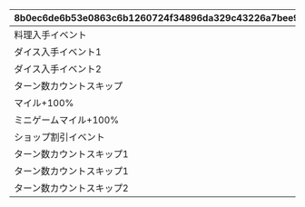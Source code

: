 |8b0ec6de6b53e0863c6b1260724f34896da329c43226a7bee9159d1aaac6a492|50696fae5481d4c372ec9e1da52bc344a3bbcd58b58a2c466bc3cf7e0ca209cd|3d7dc7d55a4c7509050d9b23e275973558fc463bb27d6eaf23ecfe8633109343|994933a8f6cef03505f22c720114a6da8de55442542aba6b3e3fe2633748cba2|efce1d767a0d629d1ba2a42034a221c4ccdadb391f0c4f92baa0786fdbf5388e|83d575c01e6fb8c0ddfe462624c93cde6579fa4732109f8c3d39c9fb19990768|e9c62f2d5a5a0d6e625d708816a62138c532b08dd27b7bd148d20c29adf1713b|
| --- | --- | --- | --- | --- | --- | --- |
|料理入手イベント|0|3|1|0|1|0|
|ダイス入手イベント1|0|1|2|0|2|0|
|ダイス入手イベント2|0|2|2|0|3|0|
|ターン数カウントスキップ|0|0|3|1|4|3|
|マイル+100%|1|100|4|0|5|2|
|ミニゲームマイル+100%|1|100|5|0|6|2|
|ショップ割引イベント|1|300|6|0|7|3|
|ターン数カウントスキップ1|0|0|3|2|98001|3|
|ターン数カウントスキップ1|0|0|3|1|98011|3|
|ターン数カウントスキップ2|0|0|3|2|98012|3|